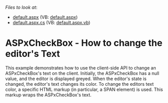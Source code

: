 <!-- default file list -->
*Files to look at*:

* [default.aspx](./CS/WebSite/default.aspx) (VB: [default.aspx](./VB/WebSite/default.aspx))
* [default.aspx.cs](./CS/WebSite/default.aspx.cs) (VB: [default.aspx.vb](./VB/WebSite/default.aspx.vb))
<!-- default file list end -->
# ASPxCheckBox - How to change the editor's Text


<p>This example demonstrates how to use the client-side API to change an ASPxCheckBox's text on the client. Initially, the ASPxCheckBox has a null value, and the editor is displayed greyed. When the editor's state is changed, the editor's text changes its color. To change the editors text color, a specific HTML markup (in particular, a SPAN element) is used. This markup wraps the ASPxCheckBox's text.</p>

<br/>


